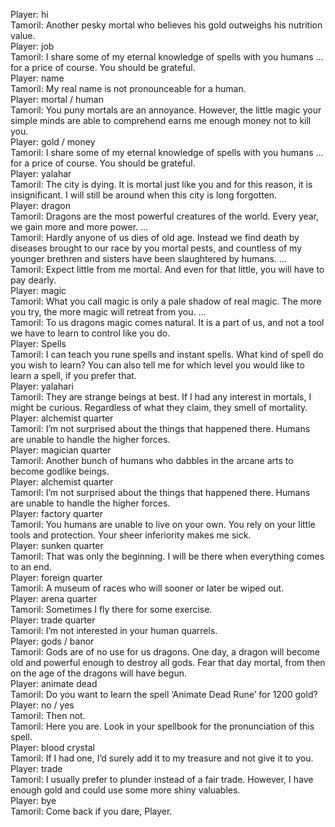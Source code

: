 Player: hi  
Tamoril: Another pesky mortal who believes his gold outweighs his nutrition value.  
Player: job  
Tamoril: I share some of my eternal knowledge of spells with you humans … for a price of course. You should be grateful.  
Player: name  
Tamoril: My real name is not pronounceable for a human.  
Player: mortal / human  
Tamoril: You puny mortals are an annoyance. However, the little magic your simple minds are able to comprehend earns me enough money not to kill you.  
Player: gold / money  
Tamoril: I share some of my eternal knowledge of spells with you humans … for a price of course. You should be grateful.  
Player: yalahar  
Tamoril: The city is dying. It is mortal just like you and for this reason, it is insignificant. I will still be around when this city is long forgotten.  
Player: dragon  
Tamoril: Dragons are the most powerful creatures of the world. Every year, we gain more and more power. …  
Tamoril: Hardly anyone of us dies of old age. Instead we find death by diseases brought to our race by you mortal pests, and countless of my younger brethren and sisters have been slaughtered by humans. …  
Tamoril: Expect little from me mortal. And even for that little, you will have to pay dearly.  
Player: magic  
Tamoril: What you call magic is only a pale shadow of real magic. The more you try, the more magic will retreat from you. …  
Tamoril: To us dragons magic comes natural. It is a part of us, and not a tool we have to learn to control like you do.  
Player: Spells  
Tamoril: I can teach you rune spells and instant spells. What kind of spell do you wish to learn? You can also tell me for which level you would like to learn a spell, if you prefer that.  
Player: yalahari  
Tamoril: They are strange beings at best. If I had any interest in mortals, I might be curious. Regardless of what they claim, they smell of mortality.  
Player: alchemist quarter  
Tamoril: I’m not surprised about the things that happened there. Humans are unable to handle the higher forces.  
Player: magician quarter  
Tamoril: Another bunch of humans who dabbles in the arcane arts to become godlike beings.  
Player: alchemist quarter  
Tamoril: I’m not surprised about the things that happened there. Humans are unable to handle the higher forces.  
Player: factory quarter  
Tamoril: You humans are unable to live on your own. You rely on your little tools and protection. Your sheer inferiority makes me sick.  
Player: sunken quarter  
Tamoril: That was only the beginning. I will be there when everything comes to an end.  
Player: foreign quarter  
Tamoril: A museum of races who will sooner or later be wiped out.  
Player: arena quarter  
Tamoril: Sometimes I fly there for some exercise.  
Player: trade quarter  
Tamoril: I’m not interested in your human quarrels.  
Player: gods / banor  
Tamoril: Gods are of no use for us dragons. One day, a dragon will become old and powerful enough to destroy all gods. Fear that day mortal, from then on the age of the dragons will have begun.  
Player: animate dead  
Tamoril: Do you want to learn the spell ‘Animate Dead Rune’ for 1200 gold?  
Player: no / yes  
Tamoril: Then not.  
Tamoril: Here you are. Look in your spellbook for the pronunciation of this spell.  
Player: blood crystal  
Tamoril: If I had one, I’d surely add it to my treasure and not give it to you.  
Player: trade  
Tamoril: I usually prefer to plunder instead of a fair trade. However, I have enough gold and could use some more shiny valuables.  
Player: bye  
Tamoril: Come back if you dare, Player.  

